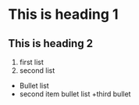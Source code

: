 # This is heading 1
## This is heading 2
1) first list
2) second list
+ Bullet list
+ second item bullet list
    +third bullet